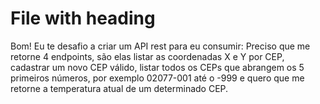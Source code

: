 # File with heading

 Bom! Eu te desafio a criar um API rest para eu consumir: Preciso que me retorne 4 endpoints, são elas listar as coordenadas X e Y por CEP, cadastrar um novo CEP válido, listar todos os CEPs que abrangem os 5 primeiros números, por exemplo 02077-001 até o -999 e quero que me retorne a temperatura atual de um determinado CEP.
